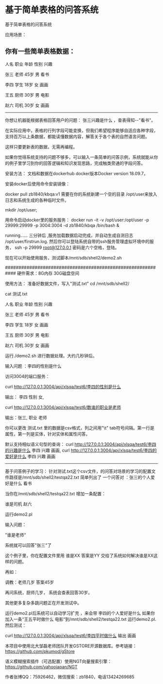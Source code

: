 # 基于简单表格的问答系统
基于简单表格的问答系统

应用场景：

你有一些简单表格数据：
----------------------------------
人名    职业    年龄    性别    兴趣

张三    老师    45岁    男      看书

李四    学生    18岁    女      画画

王五    厨师    30岁    男      电影

赵六    司机    30岁    女      画画


------------------------------------
你想让机器能根据表格回答用户的问题： 张三兴趣是什么 ，查表得知--"看书"。


在实际应用中，表格的行列字段可能变换，但我们希望程序能够自适应各种字段，支持百万以上条数据，都能读懂数据内容，解答关于各个表的自然语言问题。

这样只要更新表的数据，无需再编程。

如果你觉得系统支持的问题不够多，可以输入一条简单的问答示例，系统就能从你的例子里学习到你的回答逻辑和知识发现思路，完成触类旁通的字段问答。

安装方法：
文档和数据在dockerhub
docker版本Docker version 18.09.7，

安装docker后使用命令安装镜像：

docker pull zb1840/kbqa:v1
需要在你的系统新建一个空的目录 /opt/user来放入日志和系统生成的各种临时文件。

mkdir /opt/user;

用命令启动docker里的服务服务：
docker run -it -v /opt/user:/opt/user -p 29999:29999 -p 3004:3004   -d zb1840/kbqa /bin/bash &

running......
三分钟后 ,服务加载数据启动完成，并自动生成自测日志  /opt/user/firstrun.log. 
然后你可以登陆系统自带的ssh服务管理虚拟环境中的服务，
ssh -p 29999  root@127.0.0.1
密码是六个空格，登陆。

现在可以开始使用服务，测试脚本/mnt/sdb/shell2/demo2.sh 

############################################################
硬件需求：8G内存 30G磁盘空间

使用方法：
准备好数据文件，写入"测试.txt"
cd /mnt/sdb/shell2/

cat 测试.txt 

人名    职业    年龄    性别    兴趣

张三    老师    45岁    男      看书

李四    学生    18岁    女      画画

王五    厨师    30岁    男      电影

赵六    司机    30岁    女      画画

运行./demo2.sh 进行数据处理。大约几秒钟后。

输入问题 ：李四的性别是什么

访问3004的端口服务：

curl http://127.0.0.1:3004/api/xlsqa/test6/李四的性别是什么

输出：  李四 性别 女,


 curl http://127.0.0.1:3004/api/xlsqa/test6/数谁的职业是老师
 
 输出：张三, 职业 老师
 


你可以更改 测试.txt 里的数据是csv格式，列之间用"\t" tab符号间隔。第一行是属性，第一列是实体，针对实体和属性问答。

默认支持相似语义句型的查询：
curl http://127.0.0.1:3004/api/xlsqa/test6/李四的兴趣是什么
李四 兴趣 画画,
curl http://127.0.0.1:3004/api/xlsqa/test6/李四的爱好是什么
李四 兴趣 画画

------------------------------
基于问答例子的学习：
针对测试.txt这个csv文件，的问答对场景的学习的配置文件路径是/mnt/sdb/shell2/testqa22.txt
简单列出了 一个问答对  ：张三的个人爱好是什么 看书

当你在/mnt/sdb/shell2/testqa22.txt 增加一条配置：

谁是司机  赵六

运行demo2.pl

输入问题：

”谁是老师“

系统就可以回答"张三"了



这个例子里，你在配置文件里用 谁是XX 答案是YY  交给了系统如何解决谁是XX这样的问题。

再如：

调教：老师几岁  答案45岁

再问系统，厨师几岁， 系统会查表回答30岁。

其他更多复杂多跳问题正在开发测试中。


运行demo2.pl后系统可以自动学习扩充 ，来会带 李四的个人爱好是什么
如果你加入一条“王五平时做什么 电影“到/mnt/sdb/shell2/testqa22.txt
运行demo2.pl.然后测试：

curl http://127.0.0.1:3004/api/xlsqa/test6/李四平时做什么
输出 画画


本项目中使用北大邹磊老师团队开发GSTORE开源数据库。参考链接：
https://github.com/pkumod/gStore

语义模糊搜索插件（可选配置）使用NGT向量搜索引擎：
https://github.com/yahoojapan/NGT

作者张博QQ：75926462，微信搜索：zb1840，电话13424269685


